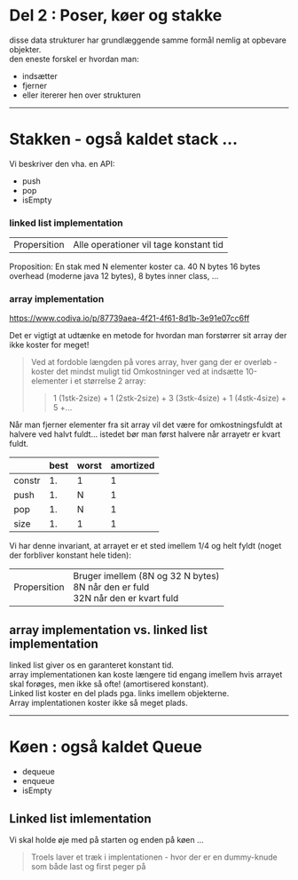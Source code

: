# Del 2 : Poser, køer og stakke

 disse data strukturer har grundlæggende samme formål nemlig at opbevare objekter.  
 den eneste forskel er hvordan man:
 - indsætter
 - fjerner
 - eller itererer hen over strukturen

-------------------------------------

# Stakken - også kaldet stack ...

Vi beskriver den vha. en API:

- push
- pop
- isEmpty

### linked list implementation
|              |                                        |
| -------------|----------------------------------------|
| Propersition | Alle operationer vil tage konstant tid |

Proposition: En stak med N elementer koster ca. 40 N bytes 
16 bytes overhead (moderne java 12 bytes), 8 bytes inner class, ... 

### array implementation

https://www.codiva.io/p/87739aea-4f21-4f61-8d1b-3e91e07cc6ff


Det er vigtigt at udtænke en metode for hvordan man forstørrer sit array
der ikke koster for meget!

>Ved at fordoble længden på vores array, hver gang der er overløb - koster det mindst muligt tid
>Omkostninger ved at indsætte 10-elementer i et størrelse 2 array:
>> 1 (1stk-2size) + 1 (2stk-2size) + 3 (3stk-4size) + 1 (4stk-4size) + 5 +...

Når man fjerner elementer fra sit array vil det være for omkostningsfuldt at halvere ved halvt fuldt... 
istedet bør man først halvere når arrayetr er kvart fuldt.   

|      | best  |worst |amortized |
| ---- | ----- |------|----------|
|constr| 1.    |1     |1         |
|push  | 1.    |N     |1         |
|pop   | 1.    |N     |1         |
|size  | 1.    |1     |1         |


Vi har denne invariant, at arrayet er et sted imellem 1/4 og helt fyldt (noget der forbliver konstant hele tiden):

|              |                                        |
| -------------|----------------------------------------|
| Propersition | Bruger imellem (8N og 32 N bytes) </br> 8N når den er fuld </br> 32N når den er kvart fuld  |


## array implementation vs. linked list implementation
linked list giver os en garanteret konstant tid.     
array implementationen kan koste længere tid engang imellem hvis arrayet skal forøges, men ikke så ofte! (amortisered konstant).      
Linked list koster en del plads pga. links imellem objekterne.      
Array implentationen koster ikke så meget plads.    

-------------------------------------------------------------------------

# Køen : også kaldet Queue

- dequeue
- enqueue
- isEmpty

## Linked list imlementation

Vi skal holde øje med på starten og enden på køen ... 

>Troels laver et træk i implentationen - hvor der er en dummy-knude som både last og first peger på
>

